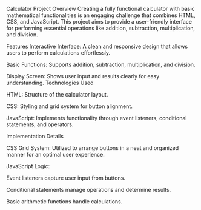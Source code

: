 Calculator Project
Overview
Creating a fully functional calculator with basic mathematical functionalities is an engaging challenge that combines HTML, CSS, and JavaScript. This project aims to provide a user-friendly interface for performing essential operations like addition, subtraction, multiplication, and division.

Features
Interactive Interface: A clean and responsive design that allows users to perform calculations effortlessly.

Basic Functions: Supports addition, subtraction, multiplication, and division.

Display Screen: Shows user input and results clearly for easy understanding.
Technologies Used

HTML: Structure of the calculator layout.

CSS: Styling and grid system for button alignment.

JavaScript: Implements functionality through event listeners, conditional statements, and operators.

Implementation Details

CSS Grid System: Utilized to arrange buttons in a neat and organized manner for an optimal user experience.

JavaScript Logic:

Event listeners capture user input from buttons.

Conditional statements manage operations and determine results.

Basic arithmetic functions handle calculations.
